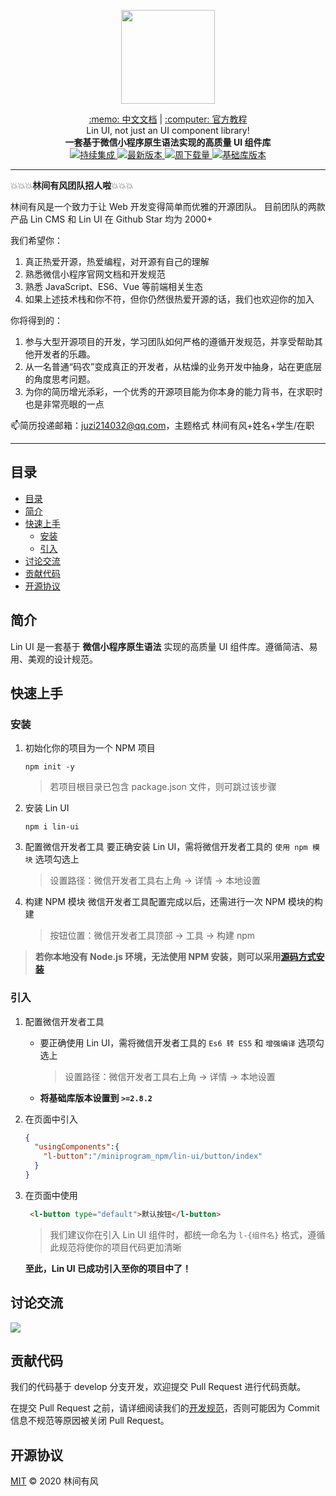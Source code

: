 <p align="center">
    <img width="150" class="QR-img" src="https://doc.mini.talelin.com/screenshots/readme/lin-ui小程序.jpg">
</p>


<div align="center">
    <span><a target="_blank" href="https://doc.mini.talelin.com">:memo: 中文文档</a></span>
    <span>|</span>
    <span><a target="_blank" href="https://talelin.com/">:computer: 官方教程</a></span>
</div>

<div align="center">
    <span>Lin UI, not just an UI component library!</span><br/>
    <strong>一套基于微信小程序原生语法实现的高质量 UI 组件库</strong>
</div>

<div align="center">
    <a href="https://github.com/TaleLin/lin-ui/actions">
        <img alt="持续集成" src="https://img.shields.io/github/workflow/status/talelin/lin-ui/Node.js%20CI/develop?label=%E6%8C%81%E7%BB%AD%E9%9B%86%E6%88%90&logo=github" />
    </a>
    <a href="https://www.npmjs.com/package/lin-ui">
        <img alt="最新版本" src="https://img.shields.io/npm/v/lin-ui?color=%233a63bd&label=%E6%9C%80%E6%96%B0%E7%89%88%E6%9C%AC&logo=graphcool&logoColor=white" />
    </a>
    <a href="https://www.npmjs.com/package/lin-ui">
        <img alt="周下载量" src="https://img.shields.io/npm/dw/lin-ui?color=%233c973c&label=%E5%91%A8%E4%B8%8B%E8%BD%BD%E9%87%8F&logo=node.js&logoColor=white" />
    </a>
    <a href="https://www.npmjs.com/package/lin-ui">
        <img alt="基础库版本" src="https://img.shields.io/badge/%E5%9F%BA%E7%A1%80%E5%BA%93%E7%89%88%E6%9C%AC-%3E%3D2.8.2-brightgreen" />
    </a>
</div>

---


:collision::collision::collision:**林间有风团队招人啦**:collision::collision::collision:

林间有风是一个致力于让 Web 开发变得简单而优雅的开源团队。
目前团队的两款产品 Lin CMS 和 Lin UI 在 Github Star 均为 2000+

我们希望你：
1. 真正热爱开源，热爱编程，对开源有自己的理解
2. 熟悉微信小程序官网文档和开发规范
3. 熟悉 JavaScript、ES6、Vue 等前端相关生态
4. 如果上述技术栈和你不符，但你仍然很热爱开源的话，我们也欢迎你的加入

你将得到的：
1. 参与大型开源项目的开发，学习团队如何严格的遵循开发规范，并享受帮助其他开发者的乐趣。
2. 从一名普通“码农”变成真正的开发者，从枯燥的业务开发中抽身，站在更底层的角度思考问题。
3. 为你的简历增光添彩，一个优秀的开源项目能为你本身的能力背书，在求职时也是非常亮眼的一点

:mailbox:简历投递邮箱：juzi214032@qq.com，主题格式 林间有风+姓名+学生/在职

---

## 目录

- [目录](#目录)
- [简介](#简介)
- [快速上手](#快速上手)
  - [安装](#安装)
  - [引入](#引入)
- [讨论交流](#讨论交流)
- [贡献代码](#贡献代码)
- [开源协议](#开源协议)



## 简介

Lin UI 是一套基于 **微信小程序原生语法** 实现的高质量 UI 组件库。遵循简洁、易用、美观的设计规范。



## 快速上手

### 安装
1. 初始化你的项目为一个 NPM 项目

   ```
   npm init -y
   ```

   > 若项目根目录已包含 package.json 文件，则可跳过该步骤

2. 安装 Lin UI

   ```
   npm i lin-ui
   ```

3. 配置微信开发者工具
   要正确安装 Lin UI，需将微信开发者工具的 `使用 npm 模块` 选项勾选上

   > 设置路径：微信开发者工具右上角 -> 详情 -> 本地设置

4. 构建 NPM 模块
   微信开发者工具配置完成以后，还需进行一次 NPM 模块的构建

   > 按钮位置：微信开发者工具顶部 -> 工具 -> 构建 npm

> **若你本地没有 Node.js 环境，无法使用 NPM 安装，则可以采用[源码方式安装](https://doc.mini.talelin.com/start/#方式二：下载代码)**
### 引入

1. 配置微信开发者工具

     - 要正确使用 Lin UI，需将微信开发者工具的 `Es6 转 ES5` 和 `增强编译` 选项勾选上

       > 设置路径：微信开发者工具右上角 -> 详情 -> 本地设置

     - **将基础库版本设置到 `>=2.8.2`**

2. 在页面中引入
   ```json
   {
     "usingComponents":{
       "l-button":"/miniprogram_npm/lin-ui/button/index"
     }
   }
   ```
3. 在页面中使用
   ```html
    <l-button type="default">默认按钮</l-button>
   ```
   > 我们建议你在引入 Lin UI 组件时，都统一命名为 `l-{组件名}` 格式，遵循此规范将使你的项目代码更加清晰

   **至此，Lin UI 已成功引入至你的项目中了！**

## 讨论交流

![](https://img.juzibiji.top/20200807155013.png)



## 贡献代码

我们的代码基于 develop 分支开发，欢迎提交 Pull Request 进行代码贡献。

在提交 Pull Request 之前，请详细阅读我们的[开发规范](https://github.com/TaleLin/lin-ui/wiki)，否则可能因为 Commit 信息不规范等原因被关闭 Pull Request。



## 开源协议

[MIT](LICENSE) © 2020  林间有风
